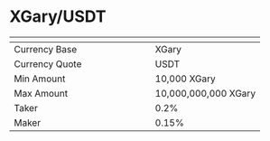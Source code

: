 # XGary/USDT

<table data-header-hidden><thead><tr><th width="234"></th><th></th></tr></thead><tbody><tr><td>Currency Base</td><td>XGary</td></tr><tr><td>Currency Quote</td><td>USDT</td></tr><tr><td>Min Amount</td><td>10,000 XGary</td></tr><tr><td>Max Amount</td><td>10,000,000,000 XGary</td></tr><tr><td>Taker</td><td>0.2%</td></tr><tr><td>Maker</td><td>0.15%</td></tr></tbody></table>
